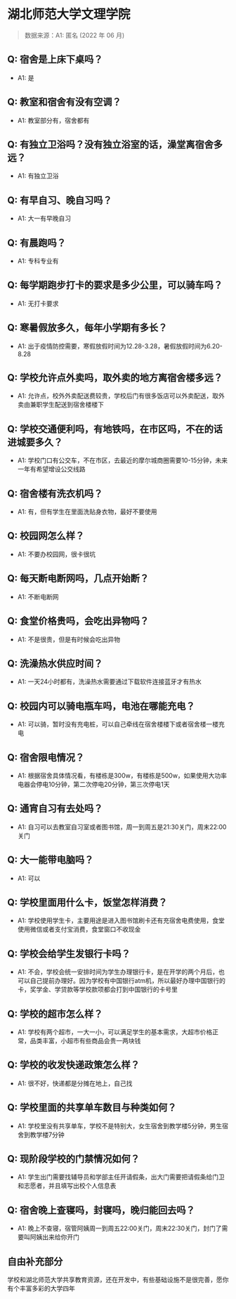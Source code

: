 # 湖北师范大学文理学院

> 数据来源：A1: 匿名 (2022 年 06 月)

## Q: 宿舍是上床下桌吗？

- A1: 是

## Q: 教室和宿舍有没有空调？

- A1: 教室部分有，宿舍都有

## Q: 有独立卫浴吗？没有独立浴室的话，澡堂离宿舍多远？

- A1: 有独立卫浴

## Q: 有早自习、晚自习吗？

- A1: 大一有早晚自习

## Q: 有晨跑吗？

- A1: 专科专业有

## Q: 每学期跑步打卡的要求是多少公里，可以骑车吗？

- A1: 无打卡要求

## Q: 寒暑假放多久，每年小学期有多长？

- A1: 出于疫情防控需要，寒假放假时间为12.28-3.28，暑假放假时间为6.20-8.28

## Q: 学校允许点外卖吗，取外卖的地方离宿舍楼多远？

- A1: 允许点，校外外卖配送费较贵，学校后门有很多饭店可以外卖配送，取外卖由兼职学生配送到宿舍楼楼下

## Q: 学校交通便利吗，有地铁吗，在市区吗，不在的话进城要多久？

- A1: 学校门口有公交车，不在市区，去最近的摩尔城商圈需要10-15分钟，未来一年有希望增设公交线路

## Q: 宿舍楼有洗衣机吗？

- A1: 有，但有学生在里面洗贴身衣物，最好不要使用

## Q: 校园网怎么样？

- A1: 不要办校园网，很卡很坑

## Q: 每天断电断网吗，几点开始断？

- A1: 不断电断网

## Q: 食堂价格贵吗，会吃出异物吗？

- A1: 不是很贵，但是有时候会吃出异物

## Q: 洗澡热水供应时间？

- A1: 一天24小时都有，洗澡热水需要通过下载软件连接蓝牙才有热水

## Q: 校园内可以骑电瓶车吗，电池在哪能充电？

- A1: 可以骑，暂时没有充电桩，可以自己牵线在宿舍楼楼下或者宿舍楼一楼充电

## Q: 宿舍限电情况？

- A1: 根据宿舍具体情况看，有楼栋是300w，有楼栋是500w，如果使用大功率电器会停电10分钟，第二次停电20分钟，第三次停电1天

## Q: 通宵自习有去处吗？

- A1: 自习可以去教室自习室或者图书馆，周一到周五是21:30关门，周末22:00关门

## Q: 大一能带电脑吗？

- A1: 可以

## Q: 学校里面用什么卡，饭堂怎样消费？

- A1: 学校使用学生卡，主要用途是进入图书馆刷卡还有充宿舍电费使用，食堂使用微信或者支付宝消费，食堂窗口不收现金

## Q: 学校会给学生发银行卡吗？

- A1: 不会，学校会统一安排时间为学生办理银行卡，是在开学的两个月后，也可以自己提前办理好。因为学校有中国银行atm机，所以最好办理中国银行的卡，奖学金、学贷款等学校款项都会打到中国银行的卡号里

## Q: 学校的超市怎么样？

- A1: 学校有两个超市，一大一小，可以满足学生的基本需求，大超市价格正常，品类丰富，小超市有些商品会贵一两块钱

## Q: 学校的收发快递政策怎么样？

- A1: 很不好，快递都是分摊在地上，自己找

## Q: 学校里面的共享单车数目与种类如何？

- A1: 学校里没有共享单车，学校不是特别大，女生宿舍到教学楼5分钟，男生宿舍到教学楼7分钟

## Q: 现阶段学校的门禁情况如何？

- A1: 学生出门需要找辅导员和学部主任开请假条，出大门需要把请假条给门卫和志愿者，并且填写出校个人信息表

## Q: 宿舍晚上查寝吗，封寝吗，晚归能回去吗？

- A1: 晚上不查寝，宿管阿姨周一到周五22:00关门，周末22:30关门，封门了需要叫阿姨出来给你开门

## 自由补充部分

学校和湖北师范大学共享教育资源，还在开发中，有些基础设施不是很完善，愿你有个丰富多彩的大学四年
